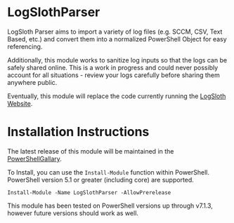 # LogSlothParser

LogSloth Parser aims to import a variety of log files (e.g. SCCM, CSV, Text Based, etc.) and convert them into a normalized PowerShell Object for easy referencing.  

Additionally, this module works to sanitize log inputs so that the logs can be safely shared online. This is a work in progress and could never possibly account for all situations - review your logs carefully before sharing them anywhere public.

Eventually, this module will replace the code currently running the [LogSloth Website](https://www.logsloth.com/).

# Installation Instructions

The latest release of this module will be maintained in the [PowerShellGallary](https://www.powershellgallery.com/packages/LogSlothParser/).

To Install, you can use the `Install-Module` function within PowerShell.  PowerShell version 5.1 or greater (including core) are supported.

```
Install-Module -Name LogSlothParser -AllowPrerelease	
```

This module has been tested on PowerShell versions up through v7.1.3, however future versions should work as well.
